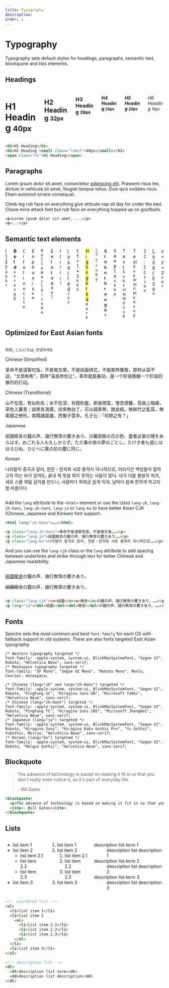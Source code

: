 ```yaml
---
title: Typography
description: 
order: 1
---
```


# Typography

Typography sets default styles for headings, paragraphs, semantic text, blockquote and lists elements.

## Headings

 
<div class="docs-demo columns">
  <div class="column col-12">
    <h1>H1 Heading <small class="label">40px</small></h1>
  </div>
  <div class="column col-12">
    <h2>H2 Heading <small class="label">32px</small></h2>
  </div>
  <div class="column col-12">
    <h3>H3 Heading <small class="label">28px</small></h3>
  </div>
  <div class="column col-12">
    <h4>H4 Heading <small class="label">24px</small></h4>
  </div>
  <div class="column col-12">
    <h5>H5 Heading <small class="label">20px</small></h5>
  </div>
  <div class="column col-12">
    <h6>H6 Heading <small class="label">16px</small></h6>
  </div>
</div>

```html
<h1>H1 Heading</h1>
<h1>H1 Heading <small class="label">40px</small></h1>
<span class="h1">H1 Heading</span>

```

## Paragraphs

Lorem ipsum dolor sit amet, consectetur [adipiscing elit](#typography). Praesent risus leo, dictum in vehicula sit amet, feugiat tempus tellus. Duis quis sodales risus. Etiam euismod ornare consequat.

Climb leg rub face on everything give attitude nap all day for under the bed. Chase mice attack feet but rub face on everything hopped up on goofballs.

```html
<p>Lorem ipsum dolor sit amet, ...</p>
<p>...</p>

```

## Semantic text elements

 
<div class="docs-demo columns">
  <div class="column col-6 col-xs-12 d-flex flex-reverse justify-between">
    <abbr title="Internationalization">I18N</abbr><code class="ml-2">abbr</code>
  </div>
  <div class="column col-6 col-xs-12 d-flex flex-reverse justify-between">
    <strong>Bold</strong>
    <span>
        <code class="ml-2">strong</code><code class="ml-2">b</code>
    </span>    
  </div>
  <div class="column col-6 col-xs-12 d-flex flex-reverse justify-between d-flex f-justify">
    <cite>Citation</cite><code class="ml-2">cite</code>
  </div>
  <div class="column col-6 col-xs-12 d-flex flex-reverse justify-between">
    <em>Emphasis</em><code class="ml-2">em</code>
  </div>
  <div class="column col-6 col-xs-12 d-flex flex-reverse justify-between">
    <code>Hello World!</code><code class="ml-2">code</code>
  </div>
  <div class="column col-6 col-xs-12 d-flex flex-reverse justify-between">
    <del>Deleted</del><code class="ml-2">del</code>
  </div>
  <div class="column col-6 col-xs-12 d-flex flex-reverse justify-between">
    <i>Italic</i><code class="ml-2">i</code>
  </div>
  <div class="column col-6 col-xs-12 d-flex flex-reverse justify-between">
    <ins>Inserted</ins><code class="ml-2">ins</code>
  </div>
  <div class="column col-6 col-xs-12 d-flex flex-reverse justify-between">
    <kbd>Ctrl + S</kbd><code class="ml-2">kbd</code>
  </div>
  <div class="column col-6 col-xs-12 d-flex flex-reverse justify-between">
    <mark>Highlighted</mark><code class="ml-2">mark</code>
  </div>
  <div class="column col-6 col-xs-12 d-flex flex-reverse justify-between">
    <ruby>漢 <rt>kan</rt>字 <rt>ji</rt> </ruby><code class="ml-2">ruby</code>
  </div>
  <div class="column col-6 col-xs-12 d-flex flex-reverse justify-between">
    <s>Strikethrough</s><code class="ml-2">s</code>
  </div>
  <div class="column col-6 col-xs-12 d-flex flex-reverse justify-between">
    <samp>Sample</samp><code class="ml-2">samp</code>
  </div>
  <div class="column col-6 col-xs-12 d-flex flex-reverse justify-between">
    <span>Text <sub>Subscripted</sub>
    </span><code class="ml-2">sub</code>
  </div>
  <div class="column col-6 col-xs-12 d-flex flex-reverse justify-between">
    <span>Text <sup>Superscripted</sup></span>
    <code class="ml-2">sup</code>
  </div>
  <div class="column col-6 col-xs-12 d-flex flex-reverse justify-between">
    <time>20:00</time><code class="ml-2">time</code>
  </div>
  <div class="column col-6 col-xs-12 d-flex flex-reverse justify-between">
    <u>Underline</u><code class="ml-2">u</code>
  </div>
  <div class="column col-6 col-xs-12 d-flex flex-reverse justify-between">
    <span>
      <var>x</var> = <var>y</var> + 2
    </span>
    <code class="ml-2">var</code>
  </div>
</div>

## Optimized for East Asian fonts

 
<div class="docs-demo columns">
  <div class="column">
    <p class="h5"><small class="lang-zh-hans">你好</small>, <small class="lang-ja">こんにちは</small>, <small class="lang-ko">안녕하세요</small></p>
    <p class="h6">Chinese (Simplified)</p>
    <p class="lang-zh-hans">革命不是请客吃饭，不是做文章，不是绘画绣花，不能那样雅致，那样从容不迫，“文质彬彬”，那样“温良恭俭让”。革命就是暴动，是一个阶级推翻一个阶级的暴烈的行动。</p>
    <p class="h6">Chinese (Tranditional)</p>
    <p class="lang-zh-hant">山不在高，有仙則名；水不在深，有龍則靈。斯是陋室，惟吾德馨。苔痕上階綠，草色入簾青；談笑有鴻儒，往來無白丁。可以調素琴，閱金經。無絲竹之亂耳，無案牘之勞形。南陽諸葛廬，西蜀子雲亭。孔子云：「何陋之有？」</p>
    <p class="h6">Japanese</p>
    <p class="lang-ja">祇園精舎の鐘の声、諸行無常の響きあり。沙羅双樹の花の色、盛者必衰の理をあらはす。おごれる人も久しからず。ただ春の夜の夢のごとし。たけき者も遂にはほろびぬ、ひとへ‌​に風の前の塵に同じ。</p>
    <p class="h6">Korean</p>
    <p class="lang-ko">나라말이 중국과 달라, 한문・한자와 서로 통하지 아니하므로, 어리석은 백성들이 말하고자 하는 바가 있어도, 끝내 제 뜻을 펴지 못하는 사람이 많다. 내가 이를 불쌍히 여겨, 새로 스물 여덟 글자를 만드니, 사람마다 하여금 쉽게 익혀, 날마다 씀에 편하게 하고자 할 따름이다.</p>
  </div>
</div>

Add the `lang` attribute to the `<html>` element or use the class `lang-zh`, `lang-zh-hans`, `lang-zh-hant`, `lang-ja` or `lang-ko` to have better Asian CJK (Chinese, Japanese and Korean) font support.

```html
<html lang="zh-Hans">……</html>

<p class="lang-zh-hans">革命不是请客吃饭，不是做文章……</p>
<p class="lang-ja">祇園精舎の鐘の声、諸行無常の響きあり……</p>
<p class="lang-ko">나라말이 중국과 달라, 한문・한자와 서로 통하지 아니하므로……</p>

```

And you can use the `lang-cjk` class or the `lang` attribute to add spacing between underlines and strike-through text for better Chinese and Japanese readability.

 
<div class="docs-demo columns">
  <div class="column">
    <p lang="ja"><u>祇園</u><u>精舎</u>の鐘の声、諸行無常の響きあり。</p>
    <p lang="ja">
      <del>祇園</del><del>精舎</del>の鐘の声、諸行無常の響きあり。
    </p>
  </div>
</div>

```html
<p class="lang-cjk"><u>祇園</u><u>精舎</u>の鐘の声、諸行無常の響きあり。……</p>
<p lang="ja"><del>祇園</del><del>精舎</del>の鐘の声、諸行無常の響きあり。……</p>

```

## Fonts

Spectre sets the most common and best `font-family` for each OS with fallback support in old systems. There are also fonts targeted East Asian typography.

```
/* Western typography targeted */
font-family: -apple-system, system-ui, BlinkMacSystemFont, "Segoe UI", Roboto, "Helvetica Neue", sans-serif;
/* Monospace typography targeted */
font-family: "SF Mono", "Segoe UI Mono", "Roboto Mono", Menlo, Courier, monospace;

/* Chinese (lang="zh" and lang="zh-Hans") targeted */
font-family: -apple-system, system-ui, BlinkMacSystemFont, "Segoe UI", Roboto, "PingFang SC", "Hiragino Sans GB", "Microsoft YaHei", "Helvetica Neue", sans-serif;
/* Chinese (lang="zh-Hant") targeted */
font-family: -apple-system, system-ui, BlinkMacSystemFont, "Segoe UI", Roboto, "PingFang TC", "Hiragino Sans CNS", "Microsoft JhengHei", "Helvetica Neue", sans-serif;
/* Japanese (lang="ja") targeted */
font-family: -apple-system, system-ui, BlinkMacSystemFont, "Segoe UI", Roboto, "Hiragino Sans", "Hiragino Kaku Gothic Pro", "Yu Gothic", YuGothic, Meiryo, "Helvetica Neue", sans-serif;
/* Korean (lang="ko") targeted */
font-family: -apple-system, system-ui, BlinkMacSystemFont, "Segoe UI", Roboto, "Malgun Gothic", "Helvetica Neue", sans-serif;

```

## Blockquote

> The advance of technology is based on making it fit in so that you don't really even notice it, so it's part of everyday life.
> 
> \- Bill Gates 

```html
<blockquote>
  <p>The advance of technology is based on making it fit in so that you don't really even notice it, so it's part of everyday life. </p>
  <cite>- Bill Gates</cite>
</blockquote>

```

## Lists

 
<div class="docs-demo columns">
  <div class="column col-4 col-xs-12">
    <ul class="list">
      <li>list item 1</li>
      <li>list item 2
        <ul>
          <li>list item 2.1</li>
          <li>list item 2.2</li>
          <li>list item 2.3</li>
        </ul>
      </li>
      <li>list item 3</li>
    </ul>
  </div>
  <div class="column col-4 col-xs-12">
    <ol class="list">
      <li>list item 1</li>
      <li>list item 2
        <ol>
          <li>list item 2.1</li>
          <li>list item 2.2</li>
          <li>list item 2.3</li>
        </ol>
      </li>
      <li>list item 3</li>
    </ol>
  </div>
  <div class="column col-4 col-xs-12">
    <dl class="list">
      <dt>description list term 1</dt>
      <dd>description list description 1</dd>
      <dt>description list term 2</dt>
      <dd>description list description 2</dd>
      <dt>description list term 3</dt>
      <dd>description list description 3</dd>
    </dl>
  </div>
</div>

```html
<!-- unordered list -->
<ul>
  <li>list item 1</li>
  <li>list item 2
    <ul>
      <li>list item 2.1</li>
      <li>list item 2.2</li>
      <li>list item 2.3</li>
    </ul>
  </li>
  <li>list item 3</li>
</ul>

<!-- description list -->
<dl>
  <dt>description list term</dt>
  <dd>description list description</dd>
</dl>
```
